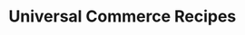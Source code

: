 # Universal Commerce Recipes 

<!-- type: row -->

<!-- type: card
title: How to Create, Read, Update, and Delete a Customer Profile
description: 
link: ../recipes/?path=recipes/customerRegistration.md
-->

<!-- type: card
title: How to Make a Guest Checkout
description: 
link: ../recipes/?path=recipes/guest_checkout.md
-->

<!-- type: card
title: How to Vault a Credit Card or Gift Card 
description: 
link: ?path=docs/about-developer-studio.md
-->
<!-- type: row-end -->

<!-- type: row -->
<!-- type: card
title: How to Avoid a Duplicate Transaction 
description: 
link: ?path=docs/about-developer-studio.md
-->

<!-- type: card
title: How to Make a Payment with Paypal or Venmo
description: 
link: ?path=docs/about-developer-studio.md
-->

<!-- type: card
title: How to Make a split Payment 
description: About...
link: ?path=docs/about-developer-studio.md
-->
<!-- type: row-end -->

<!-- type: row -->
<!-- type: card
title: How to Issue a Refund
description: 
link: ?path=docs/about-developer-studio.md
-->

<!-- type: card
title:  How to Make a InApp Payment
description: 
link: ?path=docs/about-developer-studio.md
-->

<!-- type: row-end -->

